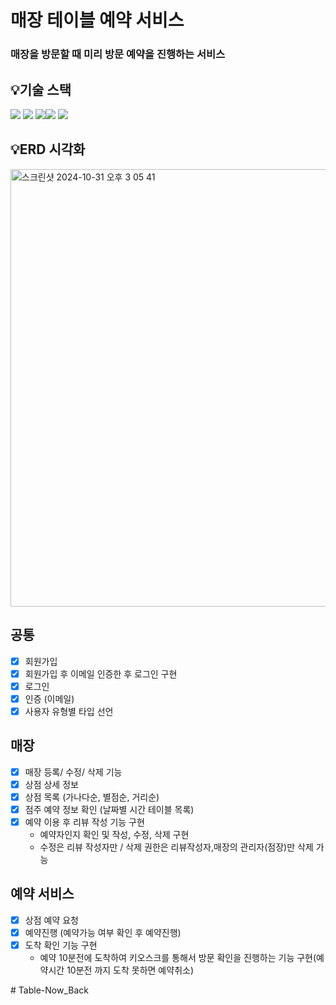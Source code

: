 # 매장 테이블 예약 서비스
### 매장을 방문할 때 미리 방문 예약을 진행하는 서비스 

## 💡기술 스택
<img src="https://img.shields.io/badge/Java-007396?style=flat-square&logo=Java&logoColor=white"/></a> <img src="https://img.shields.io/badge/SpringBoot-6DB33F?style=flat-square&logo=SpringBoot&logoColor=white"/></a> <img src ="https://img.shields.io/badge/MariaDB-003545?style=flat-square&logo=mariadb&logoColor=white"/></a><img src="https://img.shields.io/badge/-Swagger-%23Clojure?style=flat-square&logo=swagger&logoColor=white"/></a>
  <img src="https://img.shields.io/badge/Postman-FF6C37?style=flat-square&logo=Postman&logoColor=white"/></a>

## 💡ERD 시각화
<img width="700" alt="스크린샷 2024-10-31 오후 3 05 41" src="https://github.com/user-attachments/assets/90e31e71-b444-4257-bcb6-377dc5b8e1e5">

## 공통
- [x] 회원가입 
- [x] 회원가입 후 이메일 인증한 후 로그인 구현
- [x] 로그인
- [x] 인증 (이메일)
- [x] 사용자 유형별 타입 선언  

## 매장
- [x] 매장 등록/ 수정/ 삭제 기능
- [x] 상점 상세 정보
- [x] 상점 목록 (가나다순, 별점순, 거리순)
- [x] 점주 예약 정보 확인 (날짜별 시간 테이블 목록)
- [x] 예약 이용 후 리뷰 작성 기능 구현
  -  예약자인지 확인 및 작성, 수정, 삭제 구현
  - 수정은 리뷰 작성자만 / 삭제 권한은 리뷰작성자,매장의 관리자(점장)만 삭제 가능  

## 예약 서비스
- [x] 상점 예약 요청
- [x] 예약진행 (예약가능 여부 확인 후 예약진행)
- [x] 도착 확인 기능 구현
  - 예약 10분전에 도착하여 키오스크를 통해서 방문 확인을 진행하는 기능 구현(예약시간 10분전 까지 도착 못하면 예약취소)


#   T a b l e - N o w _ B a c k  
 